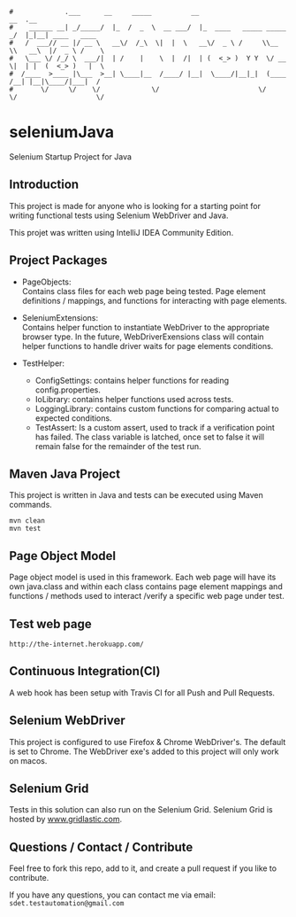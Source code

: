 ```                                                                      
#             .___      __     _____          __                         __  .__               
#    ______ __| _/_____/  |_  /  _  \  __ ___/  |_  ____   _____ _____ _/  |_|__| ____   ____  
#   /  ___// __ |/ __ \   __\/  /_\  \|  |  \   __\/  _ \ /     \\__  \\   __\  |/  _ \ /    \ 
#   \___ \/ /_/ \  ___/|  | /    |    \  |  /|  | (  <_> )  Y Y  \/ __ \|  | |  (  <_> )   |  \
#  /____  >____ |\___  >__| \____|__  /____/ |__|  \____/|__|_|  (____  /__| |__|\____/|___|  /
#       \/     \/    \/             \/                         \/     \/                    \/ 
```

# seleniumJava
Selenium Startup Project for Java


Introduction
------------
This project is made for anyone who is looking for a starting point for writing functional tests using Selenium WebDriver and Java.

This projet was written using IntelliJ IDEA Community Edition.   


Project Packages
-----
* PageObjects:  
Contains class files for each web page being tested.  Page element definitions / mappings, and functions for interacting with page elements.
 
* SeleniumExtensions:  
Contains helper function to instantiate WebDriver to the appropriate browser type.  In the future, WebDriverExensions class will contain helper functions to handle driver waits for page elements conditions. 

* TestHelper:  
    - ConfigSettings: contains helper functions for reading config.properties.  
    - IoLibrary: contains helper functions used across tests.  
    - LoggingLibrary: contains custom functions for comparing actual to expected conditions.  
    - TestAssert: Is a custom assert, used to track if a verification point has failed.  The class variable is latched, once set to false it will remain false for the remainder of the test run. 


Maven Java Project
-----
This project is written in Java and tests can be executed using Maven commands. 

    mvn clean
    mvn test


Page Object Model
-----
Page object model is used in this framework.  Each web page will have its own java.class and within each class contains page element mappings and functions / methods used to interact /verify a specific web page under test.  


Test web page
-----
    http://the-internet.herokuapp.com/      

   
Continuous Integration(CI)
------------
A web hook has been setup with Travis CI for all Push and Pull Requests.
 
 
Selenium WebDriver
------------
This project is configured to use Firefox & Chrome WebDriver's.  The default is set to Chrome.  The WebDriver exe's added to this project will only work on macos.  


Selenium Grid
------------
Tests in this solution can also run on the Selenium Grid.  Selenium Grid is hosted by www.gridlastic.com.

Questions / Contact / Contribute
------------
Feel free to fork this repo, add to it, and create a pull request if you like to contribute.  

If you have any questions, you can contact me via email: `sdet.testautomation@gmail.com`